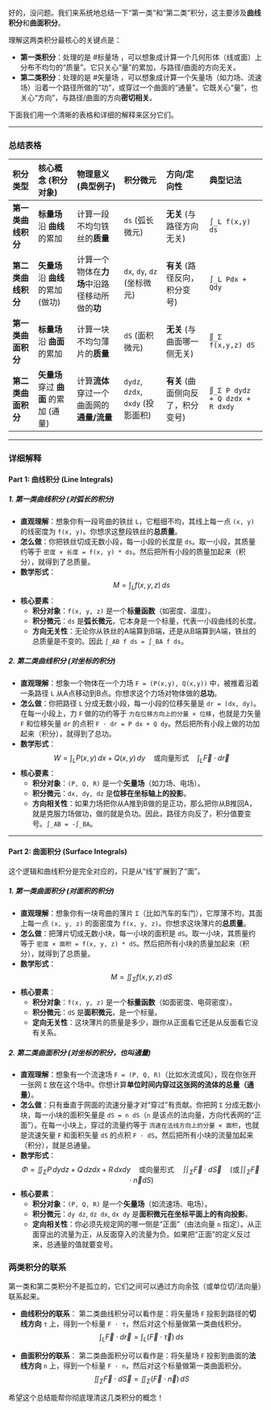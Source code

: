 好的，没问题。我们来系统地总结一下“第一类”和“第二类”积分，这主要涉及**曲线积分**和**曲面积分**。

理解这两类积分最核心的关键点是：
*   **第一类积分**：处理的是 #标量场 ，可以想象成计算一个几何形体（线或面）上分布不均匀的“质量”。它只关心“量”的累加，与路径/曲面的方向无关。
*   **第二类积分**：处理的是 #矢量场 ，可以想象成计算一个矢量场（如力场、流速场）沿着一个路径所做的“功”，或穿过一个曲面的“通量”。它既关心“量”，也关心“方向”，与路径/曲面的方向**密切相关**。

下面我们用一个清晰的表格和详细的解释来区分它们。

---

### 总结表格

| 积分类型 | 核心概念 (积分对象) | 物理意义 (典型例子) | 积分微元 | 方向/定向性 | 典型记法 |
| :--- | :--- | :--- | :--- | :--- | :--- |
| **第一类曲线积分** | **标量场** 沿 **曲线** 的累加 | 计算一段不均匀铁丝的**质量** | `ds` (弧长微元) | **无关** (与路径方向无关) | `∫_L f(x,y) ds` |
| **第二类曲线积分** | **矢量场** 沿 **曲线** 的累加 (做功) | 计算一个物体在**力场**中沿路径移动所做的**功** | `dx`, `dy`, `dz` (坐标微元) | **有关** (路径反向，积分变号) | `∫_L Pdx + Qdy` |
| **第一类曲面积分** | **标量场** 沿 **曲面** 的累加 | 计算一块不均匀薄片的**质量** | `dS` (面积微元) | **无关** (与曲面哪一侧无关) | `∬_Σ f(x,y,z) dS` |
| **第二类曲面积分** | **矢量场** 穿过 **曲面** 的累加 (通量) | 计算**流体**穿过一个曲面网的**通量/流量** | `dydz`, `dzdx`, `dxdy` (投影面积) | **有关** (曲面侧向反了，积分变号) | `∬_Σ P dydz + Q dzdx + R dxdy` |

---

### 详细解释

#### Part 1: 曲线积分 (Line Integrals)

##### 1. 第一类曲线积分 (对弧长的积分)

*   **直观理解**：想象你有一段弯曲的铁丝 `L`，它粗细不均，其线上每一点 `(x, y)` 的线密度为 `f(x, y)`。你想求这整段铁丝的**总质量**。
*   **怎么做**：你把铁丝切成无数小段，每一小段的长度是 `ds`。取一小段，其质量约等于 `密度 × 长度 = f(x, y) * ds`。然后把所有小段的质量加起来（积分），就得到了总质量。
*   **数学形式**：
    $$ M = \int_L f(x, y, z) \, ds $$
*   **核心要素**：
    *   **积分对象**：`f(x, y, z)` 是一个**标量函数**（如密度、温度）。
    *   **积分微元**：`ds` 是**弧长微元**，它本身是一个标量，代表一小段曲线的长度。
    *   **方向无关性**：无论你从铁丝的A端算到B端，还是从B端算到A端，铁丝的总质量是不变的。因此 `∫_AB f ds = ∫_BA f ds`。

##### 2. 第二类曲线积分 (对坐标的积分)

*   **直观理解**：想象一个物体在一个力场 `F = (P(x,y), Q(x,y))` 中，被推着沿着一条路径 `L` 从A点移动到B点。你想求这个力场对物体做的**总功**。
*   **怎么做**：你把路径 `L` 分成无数小段，每一小段的位移矢量是 `dr = (dx, dy)`。在每一小段上，力 `F` 做的功约等于 `力在位移方向上的分量 × 位移`，也就是力矢量 `F` 和位移矢量 `dr` 的点积 `F · dr = P dx + Q dy`。然后把所有小段上做的功加起来（积分），就得到了总功。
*   **数学形式**：
    $$ W = \int_L P(x, y) \, dx + Q(x, y) \, dy \quad \text{或向量形式} \quad \int_L \vec{F} \cdot d\vec{r} $$
*   **核心要素**：
    *   **积分对象**：`(P, Q, R)` 是一个**矢量场**（如力场、电场）。
    *   **积分微元**：`dx, dy, dz` 是**位移在坐标轴上的投影**。
    *   **方向相关性**：如果力场把你从A推到B做的是正功，那么把你从B推回A，就是克服力场做功，做的就是负功。因此，路径方向反了，积分值要变号。`∫_AB = -∫_BA`。

---

#### Part 2: 曲面积分 (Surface Integrals)

这个逻辑和曲线积分是完全对应的，只是从“线”扩展到了“面”。

##### 1. 第一类曲面积分 (对面积的积分)

*   **直观理解**：想象你有一块弯曲的薄片 `Σ`（比如汽车的车门），它厚薄不均，其面上每一点 `(x, y, z)` 的面密度为 `f(x, y, z)`。你想求这块薄片的**总质量**。
*   **怎么做**：把薄片切成无数小块，每一小块的面积是 `dS`。取一小块，其质量约等于 `密度 × 面积 = f(x, y, z) * dS`。然后把所有小块的质量加起来（积分），就得到了总质量。
*   **数学形式**：
    $$ M = \iint_\Sigma f(x, y, z) \, dS $$
*   **核心要素**：
    *   **积分对象**：`f(x, y, z)` 是一个**标量函数**（如面密度、电荷密度）。
    *   **积分微元**：`dS` 是**面积微元**，是一个标量。
    *   **定向无关性**：这块薄片的质量是多少，跟你从正面看它还是从反面看它没有关系。

##### 2. 第二类曲面积分 (对坐标的积分，也叫通量)

*   **直观理解**：想象有一个流速场 `F = (P, Q, R)`（比如水流或风），现在你张开一张网 `Σ` 放在这个场中。你想计算**单位时间内穿过这张网的流体的总量（通量）**。
*   **怎么做**：只有垂直于网面的流速分量才对“穿过”有贡献。你把网 `Σ` 分成无数小块，每一小块的面积矢量是 `dS = n dS`（`n` 是该点的法向量，方向代表网的“正面”）。在每一小块上，穿过的流量约等于 `流速在法线方向上的分量 × 面积`，也就是流速矢量 `F` 和面积矢量 `dS` 的点积 `F · dS`。然后把所有小块的流量加起来（积分），就是总通量。
*   **数学形式**：
    $$ \Phi = \iint_\Sigma P \, dy dz + Q \, dz dx + R \, dx dy \quad \text{或向量形式} \quad \iint_\Sigma \vec{F} \cdot d\vec{S} \quad (\text{或} \iint_\Sigma \vec{F} \cdot \vec{n} dS) $$
*   **核心要素**：
    *   **积分对象**：`(P, Q, R)` 是一个**矢量场**（如流速场、电场）。
    *   **积分微元**：`dy dz`, `dz dx`, `dx dy` 是**面积微元在坐标平面上的有向投影**。
    *   **定向相关性**：你必须先规定网的哪一侧是“正面”（由法向量 `n` 指定）。从正面穿出的流量为正，从反面穿入的流量为负。如果把“正面”的定义反过来，总通量的值就要变号。

### 两类积分的联系

第一类和第二类积分不是孤立的，它们之间可以通过方向余弦（或单位切/法向量）联系起来。

*   **曲线积分的联系**：
    第二类曲线积分可以看作是：将矢量场 `F` 投影到路径的**切线方向** `τ` 上，得到一个标量 `F · τ`，然后对这个标量做第一类曲线积分。
    $$ \int_L \vec{F} \cdot d\vec{r} = \int_L (\vec{F} \cdot \vec{\tau}) \, ds $$

*   **曲面积分的联系**：
    第二类曲面积分可以看作是：将矢量场 `F` 投影到曲面的**法线方向** `n` 上，得到一个标量 `F · n`，然后对这个标量做第一类曲面积分。
    $$ \iint_\Sigma \vec{F} \cdot d\vec{S} = \iint_\Sigma (\vec{F} \cdot \vec{n}) \, dS $$

希望这个总结能帮你彻底理清这几类积分的概念！